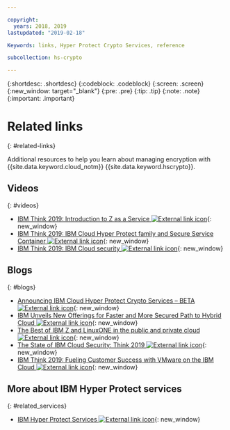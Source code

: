 ```yaml
---

copyright:
  years: 2018, 2019
lastupdated: "2019-02-18"

Keywords: links, Hyper Protect Crypto Services, reference

subcollection: hs-crypto

---
```


{:shortdesc: .shortdesc}
{:codeblock: .codeblock}
{:screen: .screen}
{:new_window: target="_blank"}
{:pre: .pre}
{:tip: .tip}
{:note: .note}
{:important: .important}

# Related links
{: #related-links}

Additional resources to help you learn about managing encryption with {{site.data.keyword.cloud_notm}} {{site.data.keyword.hscrypto}}.

## Videos
{: #videos}

- [IBM Think 2019: Introduction to Z as a Service ![External link icon](../../icons/launch-glyph.svg "External link icon")](https://www.ibm.com/events/think/watch/replay/120157283/){: new_window}
- [IBM Think 2019: IBM Cloud Hyper Protect family and Secure Service Container ![External link icon](../../icons/launch-glyph.svg "External link icon")](https://www.ibm.com/events/think/watch/replay/120171746/){: new_window}
- [IBM Think 2019: IBM Cloud security ![External link icon](../../icons/launch-glyph.svg "External link icon")](https://www.ibm.com/events/think/watch/replay/120118486/){: new_window}

## Blogs
{: #blogs}

- [Announcing IBM Cloud Hyper Protect Crypto Services – BETA ![External link icon](../../icons/launch-glyph.svg "External link icon")](https://www.ibm.com/blogs/bluemix/2019/01/announcing-ibm-cloud-hyper-protect-crypto-services-beta/){: new_window}
- [IBM Unveils New Offerings for Faster and More Secured Path to Hybrid Cloud ![External link icon](../../icons/launch-glyph.svg "External link icon")](https://newsroom.ibm.com/2019-02-12-IBM-Unveils-New-Offerings-for-Faster-and-More-Secured-Path-to-Hybrid-Cloud){: new_window}
- [The Best of IBM Z and LinuxONE in the public and private cloud ![External link icon](../../icons/launch-glyph.svg "External link icon")](https://www.ibm.com/blogs/systems/the-best-of-ibm-z-and-linuxone-in-the-public-and-private-cloud/){: new_window}
- [The State of IBM Cloud Security: Think 2019 ![External link icon](../../icons/launch-glyph.svg "External link icon")](https://www.ibm.com/blogs/bluemix/2019/02/cloud-security-right/){: new_window}
- [IBM Think 2019: Fueling Customer Success with VMware on the IBM Cloud ![External link icon](../../icons/launch-glyph.svg "External link icon")](https://www.ibm.com/blogs/bluemix/2019/02/security-innovation-and-choice-for-vmware-on-ibm-cloud/){: new_window}

## More about IBM Hyper Protect services
{: #related_services}

- [IBM Hyper Protect Services ![External link icon](../../icons/launch-glyph.svg "External link icon")](https://www.ibm.com/cloud/hyper-protect-services){: new_window}
